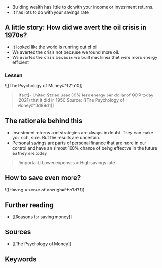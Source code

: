 - Building wealth has little to do with your income or investment returns.
- It has lots to do with your savings rate

## A little story: How did we avert the oil crisis in 1970s?
- It looked like the world is running out of oil
- We averted the crisis not because we found more oil.
- We averted the crisis because we built machines that were more energy efficient

### Lesson
![[The Psychology of Money#^f21b10]]

> [!fact]- United States uses 60% less energy per dollar of GDP today (2021) that it did in 1950
> Source: [[The Psychology of Money#^0d89d1]]

## The rationale behind this
- Investment returns and strategies are always in doubt. They can make you rich, sure. But the results are uncertain.
- Personal savings are parts of personal finance that are more in our control and have an almost 100% chance of being effective in the future as they are today

> [!important] Lower expenses = High savings rate

## How to save even more?
![[Having a sense of enough#^bb3d71]]

## Further reading
- [[Reasons for saving money]]

## Sources
- [[The Psychology of Money]]
## Keywords
